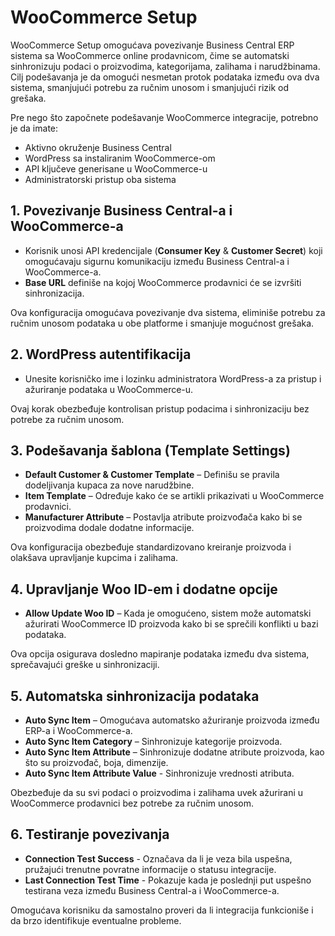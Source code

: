 
# WooCommerce Setup

WooCommerce Setup omogućava povezivanje Business Central ERP sistema sa WooCommerce online prodavnicom, čime se automatski sinhronizuju podaci o proizvodima, kategorijama, zalihama i narudžbinama. Cilj podešavanja je da omogući nesmetan protok podataka između ova dva sistema, smanjujući potrebu za ručnim unosom i smanjujući rizik od grešaka.

Pre nego što započnete podešavanje WooCommerce integracije, potrebno je da imate: 

- Aktivno okruženje Business Central  
- WordPress sa instaliranim WooCommerce-om  
- API ključeve generisane u WooCommerce-u  
- Administratorski pristup oba sistema

## 1. Povezivanje Business Central-a i WooCommerce-a
- Korisnik unosi API kredencijale (**Consumer Key** & **Customer Secret**) koji omogućavaju sigurnu komunikaciju između Business Central-a i WooCommerce-a.  
- **Base URL** definiše na kojoj WooCommerce prodavnici će se izvršiti sinhronizacija.  

Ova konfiguracija omogućava povezivanje dva sistema, eliminiše potrebu za ručnim unosom podataka u obe platforme i smanjuje mogućnost grešaka.  

## 2. WordPress autentifikacija
- Unesite korisničko ime i lozinku administratora WordPress-a za pristup i ažuriranje podataka u WooCommerce-u.  

Ovaj korak obezbeđuje kontrolisan pristup podacima i sinhronizaciju bez potrebe za ručnim unosom.  

## 3. Podešavanja šablona (Template Settings)
- **Default Customer & Customer Template** – Definišu se pravila dodeljivanja kupaca za nove narudžbine.  
- **Item Template** – Određuje kako će se artikli prikazivati u WooCommerce prodavnici.  
- **Manufacturer Attribute** – Postavlja atribute proizvođača kako bi se proizvodima dodale dodatne informacije.  

Ova konfiguracija obezbeđuje standardizovano kreiranje proizvoda i olakšava upravljanje kupcima i zalihama.  

## 4. Upravljanje Woo ID-em i dodatne opcije
- **Allow Update Woo ID** – Kada je omogućeno, sistem može automatski ažurirati WooCommerce ID proizvoda kako bi se sprečili konflikti u bazi podataka.  

Ova opcija osigurava dosledno mapiranje podataka između dva sistema, sprečavajući greške u sinhronizaciji.

## 5. Automatska sinhronizacija podataka
- **Auto Sync Item** – Omogućava automatsko ažuriranje proizvoda između ERP-a i WooCommerce-a.  
- **Auto Sync Item Category** – Sinhronizuje kategorije proizvoda.  
- **Auto Sync Item Attribute** – Sinhronizuje dodatne atribute proizvoda, kao što su proizvođač, boja, dimenzije. 
- **Auto Sync Item Attribute Value** -  Sinhronizuje vrednosti atributa.

Obezbeđuje da su svi podaci o proizvodima i zalihama uvek ažurirani u WooCommerce prodavnici bez potrebe za ručnim unosom.  
  

## 6. Testiranje povezivanja
- **Connection Test Success** - Označava da li je veza bila uspešna, pružajući trenutne povratne informacije o statusu integracije.
- **Last Connection Test Time** - Pokazuje kada je poslednji put uspešno testirana veza između Business Central-a i WooCommerce-a.

Omogućava korisniku da samostalno proveri da li integracija funkcioniše i da brzo identifikuje eventualne probleme.
